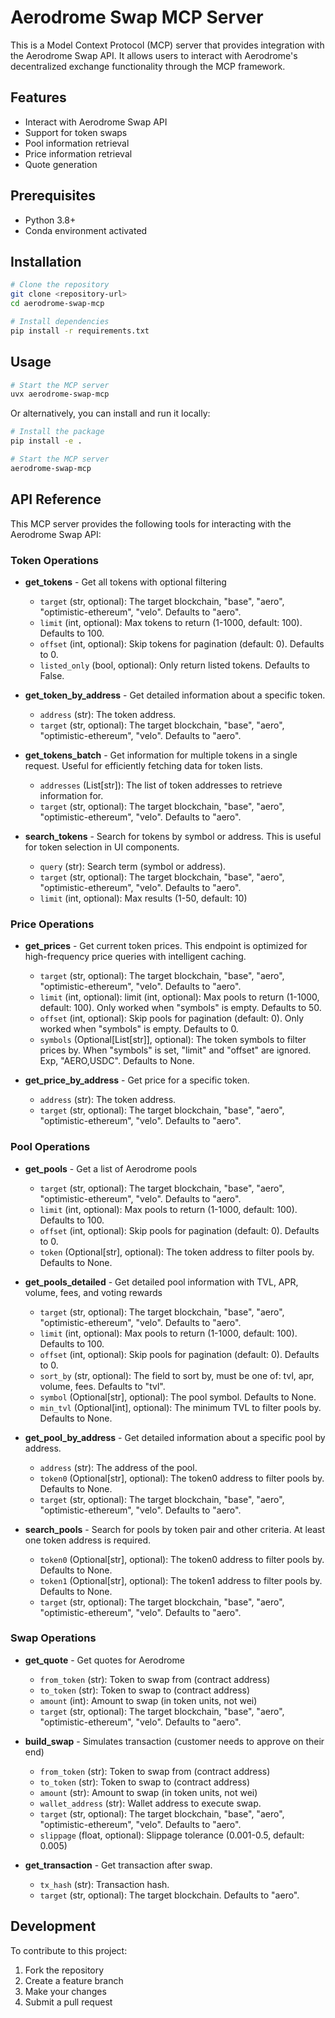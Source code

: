 # Aerodrome Swap MCP Server

This is a Model Context Protocol (MCP) server that provides integration with the Aerodrome Swap API. It allows users to interact with Aerodrome's decentralized exchange functionality through the MCP framework.

## Features

- Interact with Aerodrome Swap API
- Support for token swaps
- Pool information retrieval
- Price information retrieval
- Quote generation

## Prerequisites

- Python 3.8+
- Conda environment activated

## Installation

```bash
# Clone the repository
git clone <repository-url>
cd aerodrome-swap-mcp

# Install dependencies
pip install -r requirements.txt
```

## Usage

```bash
# Start the MCP server
uvx aerodrome-swap-mcp
```

Or alternatively, you can install and run it locally:

```bash
# Install the package
pip install -e .

# Start the MCP server
aerodrome-swap-mcp
```

## API Reference

This MCP server provides the following tools for interacting with the Aerodrome Swap API:

### Token Operations

- **get_tokens** - Get all tokens with optional filtering
  - `target` (str, optional): The target blockchain, "base", "aero", "optimistic-ethereum", "velo". Defaults to "aero".
  - `limit` (int, optional): Max tokens to return (1-1000, default: 100). Defaults to 100.
  - `offset` (int, optional): Skip tokens for pagination (default: 0). Defaults to 0.
  - `listed_only` (bool, optional): Only return listed tokens. Defaults to False.

- **get_token_by_address** - Get detailed information about a specific token.
  - `address` (str): The token address.
  - `target` (str, optional): The target blockchain, "base", "aero", "optimistic-ethereum", "velo". Defaults to "aero".

- **get_tokens_batch** - Get information for multiple tokens in a single request. Useful for efficiently fetching data for token lists.
  - `addresses` (List[str]): The list of token addresses to retrieve information for.
  - `target` (str, optional): The target blockchain, "base", "aero", "optimistic-ethereum", "velo". Defaults to "aero".

- **search_tokens** - Search for tokens by symbol or address. This is useful for token selection in UI components.
  - `query` (str): Search term (symbol or address).
  - `target` (str, optional): The target blockchain, "base", "aero", "optimistic-ethereum", "velo". Defaults to "aero".
  - `limit` (int, optional): Max results (1-50, default: 10)

### Price Operations

- **get_prices** - Get current token prices. This endpoint is optimized for high-frequency price queries with intelligent caching.
  - `target` (str, optional): The target blockchain, "base", "aero", "optimistic-ethereum", "velo". Defaults to "aero".
  - `limit` (int, optional): limit (int, optional): Max pools to return (1-1000, default: 100). Only worked when "symbols" is empty. Defaults to 50.
  - `offset` (int, optional): Skip pools for pagination (default: 0). Only worked when "symbols" is empty. Defaults to 0.
  - `symbols` (Optional[List[str]], optional): The token symbols to filter prices by. When "symbols" is set, "limit" and "offset" are ignored. Exp, "AERO,USDC". Defaults to None.

- **get_price_by_address** - Get price for a specific token.
  - `address` (str): The token address.
  - `target` (str, optional): The target blockchain, "base", "aero", "optimistic-ethereum", "velo". Defaults to "aero".

### Pool Operations

- **get_pools** - Get a list of Aerodrome pools
  - `target` (str, optional): The target blockchain, "base", "aero", "optimistic-ethereum", "velo". Defaults to "aero".
  - `limit` (int, optional): Max pools to return (1-1000, default: 100). Defaults to 100.
  - `offset` (int, optional): Skip pools for pagination (default: 0). Defaults to 0.
  - `token` (Optional[str], optional): The token address to filter pools by. Defaults to None.

- **get_pools_detailed** - Get detailed pool information with TVL, APR, volume, fees, and voting rewards
  - `target` (str, optional): The target blockchain, "base", "aero", "optimistic-ethereum", "velo". Defaults to "aero".
  - `limit` (int, optional): Max pools to return (1-1000, default: 100). Defaults to 100.
  - `offset` (int, optional): Skip pools for pagination (default: 0). Defaults to 0.
  - `sort_by` (str, optional): The field to sort by, must be one of: tvl, apr, volume, fees. Defaults to "tvl".
  - `symbol` (Optional[str], optional): The pool symbol. Defaults to None.
  - `min_tvl` (Optional[int], optional): The minimum TVL to filter pools by. Defaults to None.

- **get_pool_by_address** - Get detailed information about a specific pool by address.
  - `address` (str): The address of the pool.
  - `token0` (Optional[str], optional): The token0 address to filter pools by. Defaults to None.
  - `target` (str, optional): The target blockchain, "base", "aero", "optimistic-ethereum", "velo". Defaults to "aero".

- **search_pools** - Search for pools by token pair and other criteria. At least one token address is required.
  - `token0` (Optional[str], optional): The token0 address to filter pools by. Defaults to None.
  - `token1` (Optional[str], optional): The token1 address to filter pools by. Defaults to None.
  - `target` (str, optional): The target blockchain, "base", "aero", "optimistic-ethereum", "velo". Defaults to "aero".

### Swap Operations

- **get_quote** - Get quotes for Aerodrome
  - `from_token` (str): Token to swap from (contract address)
  - `to_token` (str): Token to swap to (contract address)
  - `amount` (int): Amount to swap (in token units, not wei)
  - `target` (str, optional): The target blockchain, "base", "aero", "optimistic-ethereum", "velo". Defaults to "aero".

- **build_swap** - Simulates transaction (customer needs to approve on their end)
  - `from_token` (str): Token to swap from (contract address)
  - `to_token` (str): Token to swap to (contract address)
  - `amount` (str): Amount to swap (in token units, not wei)
  - `wallet_address` (str): Wallet address to execute swap.
  - `target` (str, optional): The target blockchain, "base", "aero", "optimistic-ethereum", "velo". Defaults to "aero".
  - `slippage` (float, optional): Slippage tolerance (0.001-0.5, default: 0.005)

- **get_transaction** - Get transaction after swap.
  - `tx_hash` (str): Transaction hash.
  - `target` (str, optional): The target blockchain. Defaults to "aero".

## Development

To contribute to this project:

1. Fork the repository
2. Create a feature branch
3. Make your changes
4. Submit a pull request
